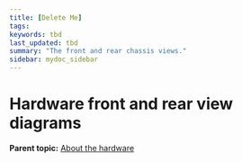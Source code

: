 ```yaml
---
title: [Delete Me]
tags:
keywords: tbd
last_updated: tbd
summary: "The front and rear chassis views."
sidebar: mydoc_sidebar
---
```

#  Hardware front and rear view diagrams


**Parent topic:** [About the hardware](../../appliance/physical/about_the_ivy_bridge_platform.html)
